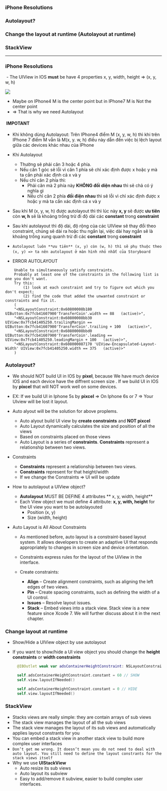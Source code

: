 ### iPhone Resolutions
### Autolayout?
### Change the layout at runtime (Autolayout at runtime)
### StackView

--------------------------------------------------------
### iPhone Resolutions
  - The UIView in IOS **must** be have 4 properties x, y, width, height => (x, y, w, h)
  
  ![](https://github.com/leminhtuan2015/Today-I-Learn/blob/master/swift/images/ios_resolution_small.png)

 -  Maybe on IPhone4 M is the center point but in IPhone7 M is Not the center point
 - => That is why we need Autolayout
 
####  IMPOTANT
- Khi không dùng Autolayout: Trên IPhone4 điểm M (x, y, w, h) thì khi trên IPhone 7 điểm M vẫn là M(x, y. w, h) điều này dẫn đến việc bị lệch layout giữa các devices khác nhau của IPhone

- Khi Autolayout
  - Thường sẽ phải căn 3 hoặc 4 phía.
  - Nếu căn 1 góc sẽ lỗi vì căn 1 phía sẽ chỉ xác định được x hoặc y mà ta cần phải xác định cả x và y
  - Nếu chỉ căn 2 phía thì:
    - Phải căn  mà 2 phía này **KHÔNG đối diện nhau** thì sẽ chả có ý nghĩa gì
    - Nếu chỉ căn 2 phía **đối điện nhau** thì sẽ lỗi vì chỉ xác định được x hoặc y mà ta cần xác định cả x và y
 - Sau khi M (x, y, w, h) được autolayout thì thì lúc này **x, y** sẽ được **ưu tiên** còn **w, h** sẽ là khoảng trống trừ đi độ dài các **constant** trong **constraint**
 - Sau khi autolayout thì độ dài, độ rộng của các UIView sẽ thay đổi theo constraint, chúng sẽ dài ra hoặc thu ngắn lại, việc dài hay ngắn sẽ là khoảng trống xung quanh trừ đi các **constant** trong **constraint**
 - `Autolayout luôn **ưu tiên** (x, y) còn (w, h) thì sẽ phụ thuộc theo (x, y) => ta nên autolayout ở màn hình nhỏ nhất của Storyboard`
  
  - ERROR AUTOLAYOUT
  
```error
	Unable to simultaneously satisfy constraints.
	Probably at least one of the constraints in the following list is one you don't want. 
	Try this: 
		(1) look at each constraint and try to figure out which you don't expect; 
		(2) find the code that added the unwanted constraint or constraints and fix it. 
	(
	"<NSLayoutConstraint:0x60800008b180 UIButton:0x7fcb41607900'TransferCoin'.width == 88   (active)>",
	"<NSLayoutConstraint:0x60800008bb30 UIView:0x7fcb41405250.trailingMargin == UIButton:0x7fcb41607900'TransferCoin'.trailing + 100   (active)>",
	"<NSLayoutConstraint:0x60800008bbd0 UIButton:0x7fcb41607900'TransferCoin'.leading == UIView:0x7fcb41405250.leadingMargin + 100   (active)>",
	"<NSLayoutConstraint:0x608000087170 'UIView-Encapsulated-Layout-Width' UIView:0x7fcb41405250.width == 375   (active)>"
	)
```
 
### Autolayout?
 - We should NOT build UI in IOS by **pixel**, because We have much device IOS and each device have the diffrent screen size . If we build UI in IOS by **pixcel** that will NOT work well on some devices.
   
 - EX: If we build UI in Iphone 5s by **pixcel** => On Iphone 6s or 7 => Your UIview will be lost it layout.
   
 - Auto alyout will be the solution for above proplems.
   - Auto alyout build UI view by **create constraints** and **NOT pixcel**
   - Auto Layout dynamically calculates the size and position of all the views
   - Based on constraints placed on those views
   - Auto Layout is a series of **constraints**. **Constraints** represent a relationship between two views.
   
 - Constraints
   - **Constraints** represent a relationship between two views.
   - **Constraints** represent for that height/width
   - If we change the Constraints => UI will be update

 - How to autolayout a UIView object?
   - **Autolayout** MUST BE DEFINE 4 attributes ** x, y, width, height**
   - Each View object we must define 4 attribute: **x, y, with, height** for the UI view you want to be autolayouted
     - Position (x, y)
     - Size (width, height)
     
- Auto Layout is All About Constraints
   - As mentioned before, auto layout is a constraint-based layout system. It allows developers to create an adaptive UI that responds appropriately to changes in screen size and device orientation.
   - Constraints express rules for the layout of the UiView in the interface.
  
   - Create constraints: 
        - **Align** – Create alignment constraints, such as aligning the left edges of two views.
        - **Pin** – Create spacing constraints, such as defining the width of a UI control.
        - **Issues** – Resolve layout issues.
        - **Stack** – Embed views into a stack view. Stack view is a new feature since Xcode 7. We will further discuss about it in the next chapter.
    
### Change layout at runtime
  - Show/Hide a UIView object by use autolayout
  - If you want to show/hide a UI view object you should change the **height constraints** or **width constraints**
  
    ```swift
      @IBOutlet weak var adsContainerHeightConstraint: NSLayoutConstraint!

      self.adsContainerHeightConstraint.constant = 60 // SHOW
      self.view.layoutIfNeeded()

      self.adsContainerHeightConstraint.constant = 0 // HIDE
      self.view.layoutIfNeeded()
    ```
    
### StackView
  - Stacks views are really simple: they are contain arrays of sub views
  - The stack view manages the layout of all the sub views
  - The stack view manages the layout of its sub views and automatically applies layout constrants for you
  - You can embed a stack view in another stack view to build more complex user interfaces
  - `Don’t get me wrong. It doesn’t mean you do not need to deal with auto layout. You still need to define the layout constrants for the stack views itself`
  - Why we use **UIStackView**
    - Auto resize its sub views
    - Auto layout its subview
    - Easy to add/remove it subview, easier to build complex user interfaces.
